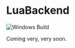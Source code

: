 # LuaBackend
![Windows Build](https://github.com/Topaz-Reality/LuaBackend/workflows/Windows%20Build/badge.svg)

Coming very, very soon.
